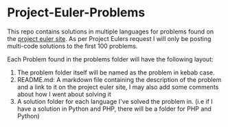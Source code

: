 # Project-Euler-Problems
This repo contains solutions in multiple languages for problems found on the [project euler site](https://projecteuler.net/archives). As per Project Eulers request I will only be posting multi-code solutions to the first 100 problems.

Each Problem found in the problems folder will have the following layout:
1. The problem folder itself will be named as the problem in kebab case.
2. README.md: A markdown file containing the description of the problem and a link to it on the project euler site, I may also add some comments about how I went about solving it
3. A solution folder for each language I've solved the problem in. (i.e if I have a solution in Python and PHP, there will be a folder for PHP and Python)
